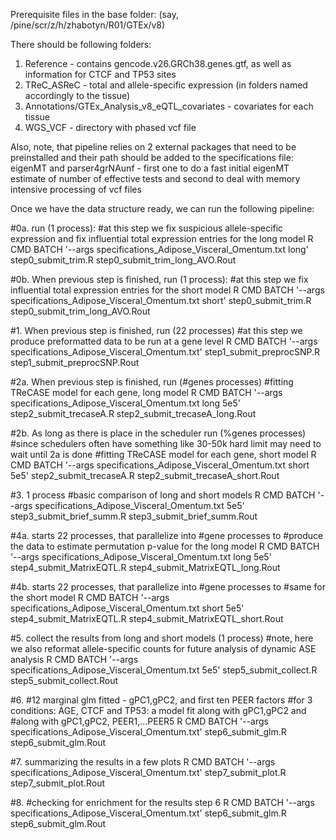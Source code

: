Prerequisite files in the base folder:
(say, /pine/scr/z/h/zhabotyn/R01/GTEx/v8)

There should be following folders:
1. Reference - contains gencode.v26.GRCh38.genes.gtf, as well as information for CTCF and TP53 sites
2. TReC_ASReC - total and allele-specific expression (in folders named accordingly to the tissue)
3. Annotations/GTEx_Analysis_v8_eQTL_covariates - covariates for each tissue
4. WGS_VCF - directory with phased vcf file

Also, note, that pipeline relies on 2 external packages that need to be preinstalled and their path should be added to the specifications file:
eigenMT and parser4grNAunf - first one to do a fast initial eigenMT estimate of number of effective tests and second to deal with memory intensive processing of vcf files

Once we have the data structure ready, we can run the following pipeline:

#0a. run (1 process):
#at this step we fix suspicious allele-specific expression and fix influential total expression entries for the long model
R CMD BATCH  '--args specifications_Adipose_Visceral_Omentum.txt long' step0_submit_trim.R step0_submit_trim_long_AVO.Rout

#0b. When previous step is finished, run (1 process):
#at this step we fix influential total expression entries for the short model
R CMD BATCH  '--args specifications_Adipose_Visceral_Omentum.txt short' step0_submit_trim.R step0_submit_trim_long_AVO.Rout

#1. When previous step is finished, run (22 processes)
#at this step we produce preformatted data to be run at a gene level
R CMD BATCH  '--args specifications_Adipose_Visceral_Omentum.txt' step1_submit_preprocSNP.R step1_submit_preprocSNP.Rout

#2a. When previous step is finished, run (#genes processes)
#fitting TReCASE model for each gene, long model
R CMD BATCH  '--args specifications_Adipose_Visceral_Omentum.txt long 5e5' step2_submit_trecaseA.R step2_submit_trecaseA_long.Rout

#2b. As long as there is place in the scheduler run (%genes processes) 
#since schedulers often have something like 30-50k hard limit may need to wait until 2a is done
#fitting TReCASE model for each gene, short model
R CMD BATCH  '--args specifications_Adipose_Visceral_Omentum.txt short 5e5' step2_submit_trecaseA.R step2_submit_trecaseA_short.Rout

#3. 1 process
#basic comparison of long and short models
R CMD BATCH  '--args specifications_Adipose_Visceral_Omentum.txt 5e5' step3_submit_brief_summ.R step3_submit_brief_summ.Rout

#4a. starts 22 processes, that parallelize into #gene processes to
#produce the data to estimate permutation p-value for the long model
R CMD BATCH  '--args specifications_Adipose_Visceral_Omentum.txt long 5e5' step4_submit_MatrixEQTL.R step4_submit_MatrixEQTL_long.Rout

#4b. starts 22 processes, that parallelize into #gene processes to
#same for the short model
R CMD BATCH  '--args specifications_Adipose_Visceral_Omentum.txt short 5e5' step4_submit_MatrixEQTL.R step4_submit_MatrixEQTL_short.Rout

#5. collect the results from long and short models (1 process)
#note, here we also reformat allele-specific counts for future analysis of dynamic ASE analysis
R CMD BATCH  '--args specifications_Adipose_Visceral_Omentum.txt 5e5' step5_submit_collect.R step5_submit_collect.Rout

#6. #12 marginal glm fitted - gPC1,gPC2, and first ten PEER factors
#for 3 conditions: AGE, CTCF and TP53: a model fit along with gPC1,gPC2 and
#along with gPC1,gPC2, PEER1,...PEER5
R CMD BATCH  '--args specifications_Adipose_Visceral_Omentum.txt' step6_submit_glm.R step6_submit_glm.Rout

#7. summarizing the results in a few plots
R CMD BATCH  '--args specifications_Adipose_Visceral_Omentum.txt' step7_submit_plot.R step7_submit_plot.Rout

#8.
#checking for enrichment for the results step 6
R CMD BATCH  '--args specifications_Adipose_Visceral_Omentum.txt' step6_submit_glm.R step6_submit_glm.Rout


